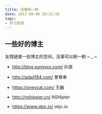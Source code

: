```yaml
---
title: 没事刷一刷
date: 2017-08-08 20:21:56
tags:
- 学习资源
---
```


## 一些好的博主

友情链接一些博主的空间，没事可以刷一刷 ~ _ ~

* http://blog.sunnyxx.com/  孙源


* http://adad184.com/     里脊串
* https://onevcat.com/   王巍
* http://nshipster.cn/   NSHipter
* https://www.objc.io/   objc.io